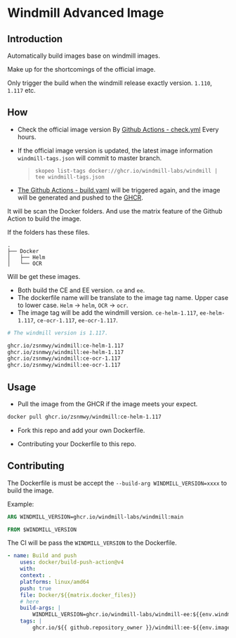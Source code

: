 # Windmill Advanced Image

## Introduction

Automatically build images base on windmill images.

Make up for the shortcomings of the official image.

Only trigger the build when the windmill release exactly version. `1.110`, `1.117` etc.

## How

- Check the official image version By [Github Actions - check.yml](https://github.com/zsnmwy/windmill-advanced-image/blob/master/.github/workflows/check.yml) Every hours.

- If the official image version is updated, the latest image information `windmill-tags.json` will commit to master branch.
    > `skopeo list-tags docker://ghcr.io/windmill-labs/windmill | tee windmill-tags.json`

- [The Github Actions - build.yaml](https://github.com/zsnmwy/windmill-advanced-image/blob/master/.github/workflows/build.yaml) will be triggered again, and the image will be generated and pushed to the [GHCR](https://github.com/zsnmwy/windmill-advanced-image/pkgs/container/windmill).

It will be scan the Docker folders. And use the matrix feature of the Github Action to build the image.

If the folders has these files.
```
.
├── Docker
│   ├── Helm
│   └── OCR
```

Will be get these images. 

- Both build the CE and EE version. `ce` and `ee`.
- The dockerfile name will be translate to the image tag name. Upper case to lower case. `Helm` -> `helm`, `OCR` -> `ocr`.
- The image tag will be add the windmill version. `ce-helm-1.117`, `ee-helm-1.117`, `ce-ocr-1.117`, `ee-ocr-1.117`.

```bash
# The windmill version is 1.117.

ghcr.io/zsnmwy/windmill:ce-helm-1.117
ghcr.io/zsnmwy/windmill:ee-helm-1.117
ghcr.io/zsnmwy/windmill:ce-ocr-1.117
ghcr.io/zsnmwy/windmill:ee-ocr-1.117
```

## Usage

- Pull the image from the GHCR if the image meets your expect.

```bash
docker pull ghcr.io/zsnmwy/windmill:ce-helm-1.117
```

- Fork this repo and add your own Dockerfile.

- Contributing your Dockerfile to this repo.

## Contributing

The Dockerfile is must be accept the `--build-arg WINDMILL_VERSION=xxxx` to build the image.

Example:

```dockerfile
ARG WINDMILL_VERSION=ghcr.io/windmill-labs/windmill:main

FROM $WINDMILL_VERSION
```

The CI will be pass the `WINDMILL_VERSION` to the Dockerfile.

```yaml
- name: Build and push
    uses: docker/build-push-action@v4
    with:
    context: .
    platforms: linux/amd64
    push: true
    file: Docker/${{matrix.docker_files}}
    # here
    build-args: |
        WINDMILL_VERSION=ghcr.io/windmill-labs/windmill-ee:${{env.windmill_version}}
    tags: |
        ghcr.io/${{ github.repository_owner }}/windmill:ee-${{env.image_name}}-${{env.windmill_version}}
```